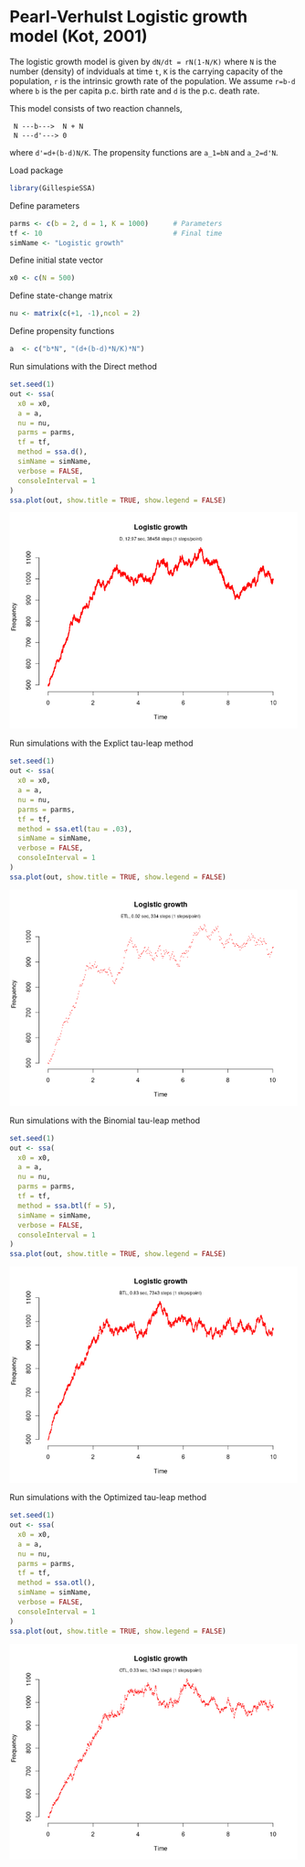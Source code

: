 Pearl-Verhulst Logistic growth model (Kot, 2001)
================

<!-- github markdown built using 
rmarkdown::render("vignettes/logistic_growth.Rmd", output_format = "github_document")
-->

The logistic growth model is given by `dN/dt = rN(1-N/K)` where `N` is
the number (density) of indviduals at time `t`, `K` is the carrying
capacity of the population, `r` is the intrinsic growth rate of the
population. We assume `r=b-d` where `b` is the per capita p.c. birth
rate and `d` is the p.c. death rate.

This model consists of two reaction channels,

``` 
 N ---b--->  N + N
 N ---d'---> 0
```

where `d'=d+(b-d)N/K`. The propensity functions are `a_1=bN` and
`a_2=d'N`.

Load package

``` r
library(GillespieSSA)
```

Define parameters

``` r
parms <- c(b = 2, d = 1, K = 1000)      # Parameters
tf <- 10                                # Final time
simName <- "Logistic growth" 
```

Define initial state vector

``` r
x0 <- c(N = 500)
```

Define state-change matrix

``` r
nu <- matrix(c(+1, -1),ncol = 2)
```

Define propensity functions

``` r
a  <- c("b*N", "(d+(b-d)*N/K)*N")
```

Run simulations with the Direct method

``` r
set.seed(1)
out <- ssa(
  x0 = x0,
  a = a,
  nu = nu,
  parms = parms,
  tf = tf,
  method = ssa.d(),
  simName = simName,
  verbose = FALSE,
  consoleInterval = 1
) 
ssa.plot(out, show.title = TRUE, show.legend = FALSE)
```

![](logistic_growth_files/figure-gfm/direct-1.png)<!-- -->

Run simulations with the Explict tau-leap method

``` r
set.seed(1)
out <- ssa(
  x0 = x0,
  a = a,
  nu = nu,
  parms = parms,
  tf = tf,
  method = ssa.etl(tau = .03),
  simName = simName,
  verbose = FALSE,
  consoleInterval = 1
) 
ssa.plot(out, show.title = TRUE, show.legend = FALSE)
```

![](logistic_growth_files/figure-gfm/etl-1.png)<!-- -->

Run simulations with the Binomial tau-leap method

``` r
set.seed(1)
out <- ssa(
  x0 = x0,
  a = a,
  nu = nu,
  parms = parms,
  tf = tf,
  method = ssa.btl(f = 5),
  simName = simName,
  verbose = FALSE,
  consoleInterval = 1
) 
ssa.plot(out, show.title = TRUE, show.legend = FALSE)
```

![](logistic_growth_files/figure-gfm/btl-1.png)<!-- -->

Run simulations with the Optimized tau-leap method

``` r
set.seed(1)
out <- ssa(
  x0 = x0,
  a = a,
  nu = nu,
  parms = parms,
  tf = tf,
  method = ssa.otl(),
  simName = simName,
  verbose = FALSE,
  consoleInterval = 1
) 
ssa.plot(out, show.title = TRUE, show.legend = FALSE)
```

![](logistic_growth_files/figure-gfm/otl-1.png)<!-- -->
